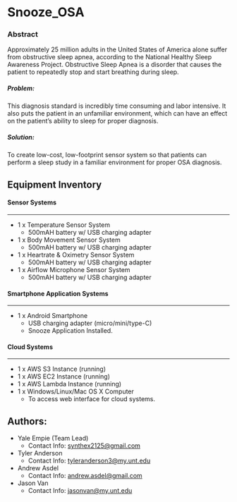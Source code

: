 # Snooze_OSA

### Abstract
Approximately 25 million adults in the United States of America
alone suffer from obstructive sleep apnea, according to the
National Healthy Sleep Awareness Project. Obstructive Sleep
Apnea is a disorder that causes the patient to repeatedly stop
and start breathing during sleep.

##### Problem:

This diagnosis standard is incredibly time consuming and labor
intensive. It also puts the patient in an unfamiliar environment,
which can have an effect on the patient’s ability to sleep for
proper diagnosis.

##### Solution:
To create low-cost, low-footprint sensor system so that patients
can perform a sleep study in a familiar environment for proper
OSA diagnosis.




## Equipment Inventory
#### Sensor Systems
------
* 1 x Temperature Sensor System
  *	500mAH battery w/ USB charging adapter
*	1 x Body Movement Sensor System
    * 500mAH battery w/ USB charging adapter
* 1 x Heartrate & Oximetry Sensor System
  * 500mAH battery w/ USB charging adapter
*	1 x Airflow Microphone Sensor System
    *	500mAH battery w/ USB charging adapter
    
#### Smartphone Application Systems
------
*	1 x Android Smartphone
    *	USB charging adapter (micro/mini/type-C)
    *	Snooze Application Installed.

#### Cloud Systems
------
*	1 x AWS S3 Instance (running)
*	1 x AWS EC2 Instance (running)
*	1 x AWS Lambda Instance (running)
*	1 x Windows/Linux/Mac OS X Computer
     *	To access web interface for cloud systems.



## Authors:

* Yale Empie (Team Lead)
   * Contact Info: synthex2125@gmail.com
* Tyler Anderson
   * Contact Info: tyleranderson3@my.unt.edu
* Andrew Asdel
   * Contact Info: andrew.asdel@gmail.com
* Jason Van
   * Contact Info: jasonvan@my.unt.edu

